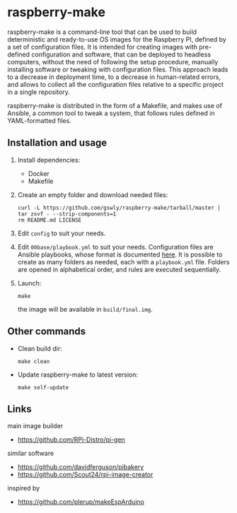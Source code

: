 
# raspberry-make

raspberry-make is a command-line tool that can be used to build deterministic and ready-to-use OS images for the Raspberry PI, defined by a set of configuration files. It is intended for creating images with pre-defined configuration and software, that can be deployed to headless computers, without the need of following the setup procedure, manually installing software or tweaking with configuration files. This approach leads to a decrease in deployment time, to a decrease in human-related errors, and allows to collect all the configuration files relative to a specific project in a single repository.

raspberry-make is distributed in the form of a Makefile, and makes use of Ansible, a common tool to tweak a system, that follows rules defined in YAML-formatted files.

## Installation and usage

1. Install dependencies:
   * Docker
   * Makefile

2. Create an empty folder and download needed files:
   ```
   curl -L https://github.com/gswly/raspberry-make/tarball/master | tar zxvf - --strip-components=1
   rm README.md LICENSE
   ```

3. Edit `config` to suit your needs.

4. Edit `00base/playbook.yml` to suit your needs. Configuration files are Ansible playbooks, whose format is documented [here](https://docs.ansible.com/ansible/latest/user_guide/playbooks.html). It is possible to create as many folders as needed, each with a `playbook.yml` file. Folders are opened in alphabetical order, and rules are executed sequentially.

5. Launch:
   ```
   make
   ```
   the image will be available in `build/final.img`.

## Other commands

 * Clean build dir:
   ```
   make clean
   ```

 * Update raspberry-make to latest version:
   ```
   make self-update
   ```

## Links

main image builder
* https://github.com/RPi-Distro/pi-gen

similar software
* https://github.com/davidferguson/pibakery
* https://github.com/Scout24/rpi-image-creator

inspired by
* https://github.com/plerup/makeEspArduino
